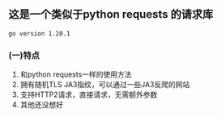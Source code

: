 ## 这是一个类似于python requests 的请求库

```text
go version 1.20.1
```

### (一)特点

1. 和python requests一样的使用方法
2. 拥有随机TLS JA3指纹，可以通过一些JA3反爬的网站
3. 支持HTTP2请求，直接请求，无需额外参数
4. 其他还没想好